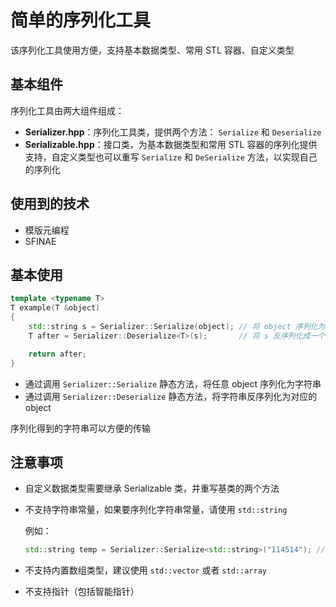 # 简单的序列化工具

该序列化工具使用方便，支持基本数据类型、常用 STL 容器、自定义类型

## 基本组件

序列化工具由两大组件组成：

- **Serializer.hpp**：序列化工具类，提供两个方法： `Serialize` 和 `Deserialize`
- **Serializable.hpp**：接口类，为基本数据类型和常用 STL 容器的序列化提供支持，自定义类型也可以重写 `Serialize` 和 `DeSerialize` 方法，以实现自己的序列化

## 使用到的技术

- 模版元编程
- SFINAE

## 基本使用

```cpp
template <typename T>
T example(T &object)
{
    std::string s = Serializer::Serialize(object); // 将 object 序列化为字符串
    T after = Serializer::Deserialize<T>(s);       // 将 s 反序列化成一个 int 型的数据，注意：需要指定反序列化后的类型

    return after;
}
```

- 通过调用 `Serializer::Serialize` 静态方法，将任意 object 序列化为字符串
- 通过调用 `Serializer::Deserialize` 静态方法，将字符串反序列化为对应的 object

序列化得到的字符串可以方便的传输

## 注意事项

- 自定义数据类型需要继承 Serializable 类，并重写基类的两个方法
- 不支持字符串常量，如果要序列化字符串常量，请使用 `std::string`

    例如：

    ```cpp
    std::string temp = Serializer::Serialize<std::string>("114514"); // 建议使用 string
    ```

- 不支持内置数组类型，建议使用 `std::vector` 或者 `std::array`
- 不支持指针（包括智能指针）